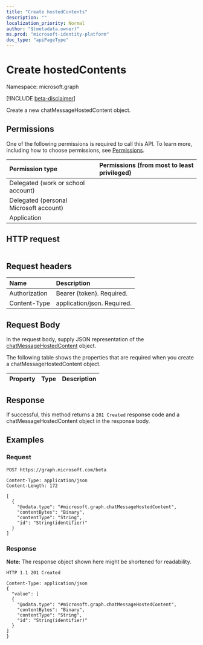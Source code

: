 ```yaml
---
title: "Create hostedContents"
description: ""
localization_priority: Normal
author: "$(metadata.owner)"
ms.prod: "microsoft-identity-platform"
doc_type: "apiPageType"
---
```


# Create hostedContents

Namespace: microsoft.graph

[!INCLUDE [beta-disclaimer](../../includes/beta-disclaimer.md)]

Create a new chatMessageHostedContent object.

## Permissions

One of the following permissions is required to call this API. To learn more, including how to choose permissions, see [Permissions](/graph/permissions-reference).

| Permission type                        | Permissions (from most to least privileged) |
| :------------------------------------- | :------------------------------------------ |
| Delegated (work or school account)     |                                             |
| Delegated (personal Microsoft account) |                                             |
| Application                            |                                             |

## HTTP request

<!-- {
  "blockType": "ignored"
}
-->

```http

```

## Request headers

| Name          | Description                 |
| :------------ | :-------------------------- |
| Authorization | Bearer {token}. Required.   |
| Content-Type  | application/json. Required. |

## Request Body

In the request body, supply JSON representation of the [chatMessageHostedContent](../resources/-chatmessagehostedcontent.md) object.

<!-- Actions and Functions -->

<!-- CRUD Methods -->

The following table shows the properties that are required when you create a chatMessageHostedContent object.

| Property | Type | Description |
| :------- | :--- | :---------- |

## Response

If successful, this method returns a `201 Created` response code and a chatMessageHostedContent object in the response body.

## Examples

### Request

<!-- {
  "blockType": "request",
  "name": "create_hostedcontents"
}
-->

```http
POST https://graph.microsoft.com/beta

Content-Type: application/json
Content-Length: 172

[
  {
    "@odata.type": "#microsoft.graph.chatMessageHostedContent",
    "contentBytes": "Binary",
    "contentType": "String",
    "id": "String(identifier)"
  }
]

```

### Response

**Note:** The response object shown here might be shortened for readability.

<!-- {
  "blockType": "response",
  "truncated": true,
  "@odata.type": "$(this.ReturnTypeFullName)"
}
-->

```http
HTTP 1.1 201 Created

Content-Type: application/json
{
  "value": [
  {
    "@odata.type": "#microsoft.graph.chatMessageHostedContent",
    "contentBytes": "Binary",
    "contentType": "String",
    "id": "String(identifier)"
  }
]
}

```
